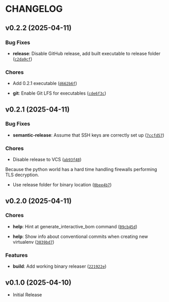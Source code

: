 # CHANGELOG

<!-- version list -->

## v0.2.2 (2025-04-11)

### Bug Fixes

- **release**: Disable GitHub release, add built executable to release folder
  ([`c2da9cf`](https://github.com/StefanRickli/altium-ibom-releaser/commit/c2da9cfd2f75862c488412a379485f11cd98807b))

### Chores

- Add 0.2.1 executable
  ([`d662b6f`](https://github.com/StefanRickli/altium-ibom-releaser/commit/d662b6f3a03db1d67b92814da2d4a79fcde1bee0))

- **git**: Enable Git LFS for executables
  ([`cde6f3c`](https://github.com/StefanRickli/altium-ibom-releaser/commit/cde6f3c6f5ca86d438782d0ab0d30230d6911818))


## v0.2.1 (2025-04-11)

### Bug Fixes

- **semantic-release**: Assume that SSH keys are correctly set up
  ([`7ccfd57`](https://github.com/StefanRickli/altium-ibom-releaser/commit/7ccfd57f16d9c74762d474189164f32b48e7cf6a))

### Chores

- Disable release to VCS
  ([`ab93f48`](https://github.com/StefanRickli/altium-ibom-releaser/commit/ab93f48804aa0eb78838022585ad2759bcd6e74f))

Because the python world has a hard time handling firewalls performing TLS decryption.

- Use release folder for binary location
  ([`0bee4b7`](https://github.com/StefanRickli/altium-ibom-releaser/commit/0bee4b7eba689b7da9818b541618bd6581219f7a))


## v0.2.0 (2025-04-11)

### Chores

- **help**: Hint at generate_interactive_bom command
  ([`09cb45d`](https://github.com/StefanRickli/altium-ibom-releaser/commit/09cb45dae668f02f92f8181dea39e7cc1f8ad87c))

- **help**: Show info about conventional commits when creating new virtualenv
  ([`3039bd7`](https://github.com/StefanRickli/altium-ibom-releaser/commit/3039bd701352582079a4f4f6c356e16e140c8921))

### Features

- **build**: Add working binary releaser
  ([`221922e`](https://github.com/StefanRickli/altium-ibom-releaser/commit/221922efe9198da781c5e2f27c1ce85c728791cb))


## v0.1.0 (2025-04-10)

- Initial Release
